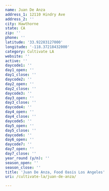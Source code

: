 ```yaml
---
name: Juan De Anza
address_1: 12110 Hindry Ave
address_2: ''
city: Hawthorne
state: CA
zip: ''
phone: ''
latitude: '33.92283127000'
longitude: '-118.37218432000'
category: Cultivate LA
website: ''
active: ''
daycode1: ''
day1_open: ''
day1_close: ''
daycode2: ''
day2_open: ''
day2_close: ''
daycode3: ''
day3_open: ''
day3_close: ''
daycode4: ''
day4_open: ''
day4_close: ''
daycode5: ''
day5_open: ''
day5_close: ''
daycode6: ''
day6_open: ''
daycode7: ''
day7_open: ''
day7_close: ''
year_round (y/n): ''
season_open: ''
season_close: ''
title: 'Juan De Anza, Food Oasis Los Angeles'
uri: /cultivate-la/juan-de-anza/

---
```

